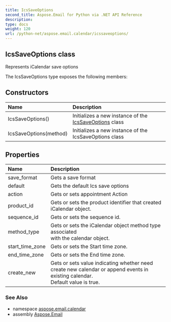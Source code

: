 ```yaml
---
title: IcsSaveOptions
second_title: Aspose.Email for Python via .NET API Reference
description: 
type: docs
weight: 120
url: /python-net/aspose.email.calendar/icssaveoptions/
---
```


## IcsSaveOptions class

Represents iCalendar save options

The IcsSaveOptions type exposes the following members:
## Constructors
| Name | Description |
| :- | :- |
|IcsSaveOptions()|Initializes a new instance of the [IcsSaveOptions](/email/python-net/aspose.email.calendar/icssaveoptions/) class|
|IcsSaveOptions(method)|Initializes a new instance of the IcsSaveOptions class|
## Properties
| Name | Description |
| :- | :- |
|save_format|Gets a save format|
|default|Gets the default Ics save options|
|action|Gets or sets appointment Action|
|product_id|Gets or sets the product identifier that created iCalendar object.|
|sequence_id|Gets or sets the sequence id.|
|method_type|Gets or sets the iCalendar object method type associated <br/>            with the calendar object.|
|start_time_zone|Gets or sets the Start time zone.|
|end_time_zone|Gets or sets the End time zone.|
|create_new|Gets or sets value indicating whether need create new calendar or append events in existing calendar.<br/>            Default value is true.|

### See Also

* namespace [aspose.email.calendar](/email/python-net/aspose.email.calendar/)
* assembly [Aspose.Email](/email/python-net/)

